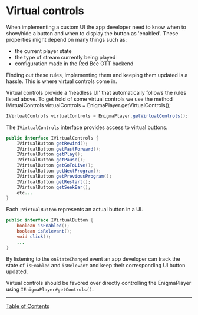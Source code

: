 # Virtual controls
When implementing a custom UI the app developer need to know when to show/hide a button and when to display the button as 'enabled'.
These properties might depend on many things such as:
* the current player state
* the type of stream currently being played
* configuration made in the Red Bee OTT backend

Finding out these rules, implementing them and keeping them updated is a hassle. This is where virtual controls come in.

Virtual controls provide a 'headless UI' that automatically follows the rules listed above. To get hold of some virtual controls we use the method
IVirtualControls virtualControls = EnigmaPlayer.getVirtualControls();
```java
IVirtualControls virtualControls = EnigmaPlayer.getVirtualControls();
```

The `IVirtualControls` interface provides access to virtual buttons.
```java
public interface IVirtualControls {
    IVirtualButton getRewind();
    IVirtualButton getFastForward();
    IVirtualButton getPlay();
    IVirtualButton getPause();
    IVirtualButton getGoToLive();
    IVirtualButton getNextProgram();
    IVirtualButton getPreviousProgram();
    IVirtualButton getRestart();
    IVirtualButton getSeekBar();
    etc...
}
```

Each `IVirtualButton` represents an actual button in a UI.

```java
public interface IVirtualButton {
    boolean isEnabled();
    boolean isRelevant();
    void click();
    ...
}
```

By listening to the `onStateChanged` event an app developer can track the state of `isEnabled` and `isRelevant` and keep their corresponding UI button updated.

Virtual controls should be favored over directly controlling the EnigmaPlayer using `IEnigmaPlayer#getControls()`.



___
[Table of Contents](../index.md)<br/>

